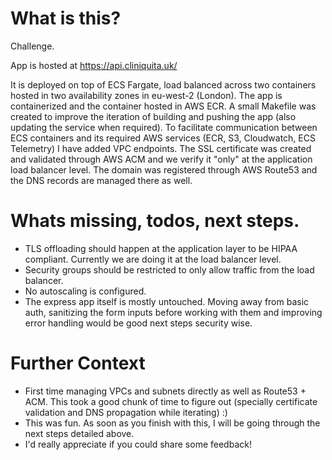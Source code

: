 # What is this?

Challenge.

App is hosted at https://api.cliniquita.uk/

It is deployed on top of ECS Fargate, load balanced across two containers hosted in two availability zones in eu-west-2 (London). The app is containerized and the container hosted in AWS ECR. A small Makefile was created to improve the iteration of building and pushing the app (also updating the service when required). To facilitate communication between ECS containers and its required AWS services (ECR, S3, Cloudwatch, ECS Telemetry) I have added VPC endpoints. The SSL certificate was created and validated through AWS ACM and we verify it "only" at the application load balancer level. The domain was registered through AWS Route53 and the DNS records are managed there as well.


# Whats missing, todos, next steps.

- TLS offloading should happen at the application layer to be HIPAA compliant. Currently we are doing it at the load balancer level.
- Security groups should be restricted to only allow traffic from the load balancer.
- No autoscaling is configured.
- The express app itself is mostly untouched. Moving away from basic auth, sanitizing the form inputs before working with them and improving error handling would be good next steps security wise.


# Further Context

- First time managing VPCs and subnets directly as well as Route53 + ACM. This took a good chunk of time to figure out (specially certificate validation and DNS propagation while iterating) :)
- This was fun. As soon as you finish with this, I will be going through the next steps detailed above.
- I'd really appreciate if you could share some feedback!
